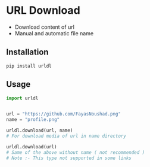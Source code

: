 # URL Download

- Download content of url
- Manual and automatic file name

## Installation

```
pip install urldl
```

## Usage

```py
import urldl


url = "https://github.com/FayasNoushad.png"
name = "profile.png"

urldl.download(url, name)
# For download media of url in name directory

urldl.download(url)
# Same of the above without name ( not recommended )
# Note :- This type not supported in some links
```
